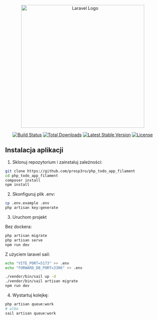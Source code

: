 <p align="center"><a href="https://laravel.com" target="_blank"><img src="https://raw.githubusercontent.com/laravel/art/master/logo-lockup/5%20SVG/2%20CMYK/1%20Full%20Color/laravel-logolockup-cmyk-red.svg" width="400" alt="Laravel Logo"></a></p>

<p align="center">
<a href="https://github.com/laravel/framework/actions"><img src="https://github.com/laravel/framework/workflows/tests/badge.svg" alt="Build Status"></a>
<a href="https://packagist.org/packages/laravel/framework"><img src="https://img.shields.io/packagist/dt/laravel/framework" alt="Total Downloads"></a>
<a href="https://packagist.org/packages/laravel/framework"><img src="https://img.shields.io/packagist/v/laravel/framework" alt="Latest Stable Version"></a>
<a href="https://packagist.org/packages/laravel/framework"><img src="https://img.shields.io/packagist/l/laravel/framework" alt="License"></a>
</p>

## Instalacja aplikacji

1. Sklonuj repozytorium i zainstaluj zależności:

```bash
git clone https://github.com/prosp3ro/php_todo_app_filament
cd php_todo_app_filament
composer install
npm install
```

2. Skonfiguruj plik .env:

```bash
cp .env.example .env
php artisan key:generate
```

3. Uruchom projekt

Bez dockera:

```bash
php artisan migrate
php artisan serve
npm run dev
```

Z użyciem laravel sail:

```bash
echo "VITE_PORT=5173" >> .env
echo "FORWARD_DB_PORT=3306" >> .env

./vendor/bin/sail up -d
./vendor/bin/sail artisan migrate
npm run dev
```

4. Wystartuj kolejkę:

```bash
php artisan queue:work
# albo
sail artisan queue:work
```
